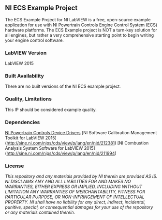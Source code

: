 ## NI ECS Example Project ##

The ECS Example Project for NI LabVIEW is a free, open-source example application for use with NI Powertrain Controls Engine Control System (ECS) hardware platforms.  The ECS Example project is NOT a turn-key solution for all engines, but rather a very comprehensive starting point to begin writing your engine control software. 

### LabVIEW Version ###

LabVIEW 2015

### Built Availability ###

There are no built versions of the NI ECS example project.

### Quality, Limitations ###

This IP should be considered example quality.

### Dependencies ###

<Required> [NI Powertrain Controls Device Drivers](http://www.ni.com/gate/gb/GB_EVALTLKTPOWERTRAINDD/US)
<Required> [NI Software Calibration Management Toolkit for LabVIEW 2015] (http://sine.ni.com/nips/cds/view/p/lang/en/nid/212381)
<Recommended> [NI Combustion Analysis System Software for LabVIEW 2015] (http://sine.ni.com/nips/cds/view/p/lang/en/nid/211994)

### License ###

*This repository and any materials provided by NI therein are provided AS IS. NI DISCLAIMS ANY AND ALL LIABILITIES FOR AND MAKES NO WARRANTIES, EITHER EXPRESS OR IMPLIED, INCLUDING WITHOUT LIMITATION ANY WARRANTIES OF MERCHANTABILITY, FITNESS FOR  PARTICULAR PURPOSE, OR NON-INFRINGEMENT OF INTELLECTUAL PROPERTY. NI shall have no liability for any direct, indirect, incidental, punitive, special, or consequential damages for your use of the repository or any materials contained therein.*

